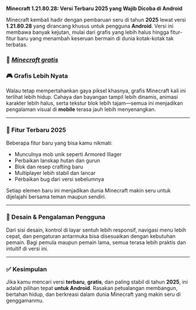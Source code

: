 **Minecraft 1.21.80.28: Versi Terbaru 2025 yang Wajib Dicoba di Android**  

Minecraft kembali hadir dengan pembaruan seru di tahun **2025** lewat versi **1.21.80.28** yang dirancang khusus untuk pengguna **Android**. Versi ini membawa banyak kejutan, mulai dari grafis yang lebih halus hingga fitur-fitur baru yang menambah keseruan bermain di dunia kotak-kotak tak terbatas.

### 🚨 *[Minecraft gratis](https://tinyurl.com/ycwvmb27)*

### 🎮 Grafis Lebih Nyata  

Walau tetap mempertahankan gaya piksel khasnya, grafis Minecraft kali ini terlihat lebih hidup. Cahaya dan bayangan tampil lebih dinamis, animasi karakter lebih halus, serta tekstur blok lebih tajam—semua ini menjadikan pengalaman visual di **mobile** terasa jauh lebih menyenangkan.

---

### 🚀 Fitur Terbaru 2025  

Beberapa fitur baru yang bisa kamu nikmati:  
- Munculnya mob unik seperti Armored Illager  
- Perbaikan lanskap hutan dan gurun  
- Blok dan resep crafting baru  
- Multiplayer lebih stabil dan lancar  
- Perbaikan bug dari versi sebelumnya  

Setiap elemen baru ini menjadikan dunia Minecraft makin seru untuk dijelajahi bersama teman maupun sendiri.

---

### 📱 Desain & Pengalaman Pengguna  

Dari sisi desain, kontrol di layar sentuh lebih responsif, navigasi menu lebih cepat, dan pengaturan antarmuka bisa disesuaikan dengan kebutuhan pemain. Bagi pemula maupun pemain lama, semua terasa lebih praktis dan intuitif di versi ini.

---

### ✅ Kesimpulan  

Jika kamu mencari versi **terbaru**, **gratis**, dan paling stabil di tahun **2025**, ini adalah pilihan tepat **untuk Android**. Rasakan petualangan membangun, bertahan hidup, dan berkreasi dalam dunia Minecraft yang makin seru di genggamanmu.  

